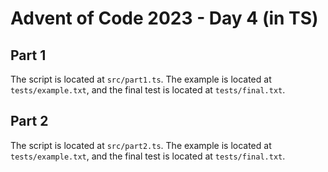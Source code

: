 # Advent of Code 2023 - Day 4 (in TS)

## Part 1

The script is located at `src/part1.ts`. The example is located at `tests/example.txt`, and the final test is located at `tests/final.txt`.

## Part 2

The script is located at `src/part2.ts`. The example is located at `tests/example.txt`, and the final test is located at `tests/final.txt`.
